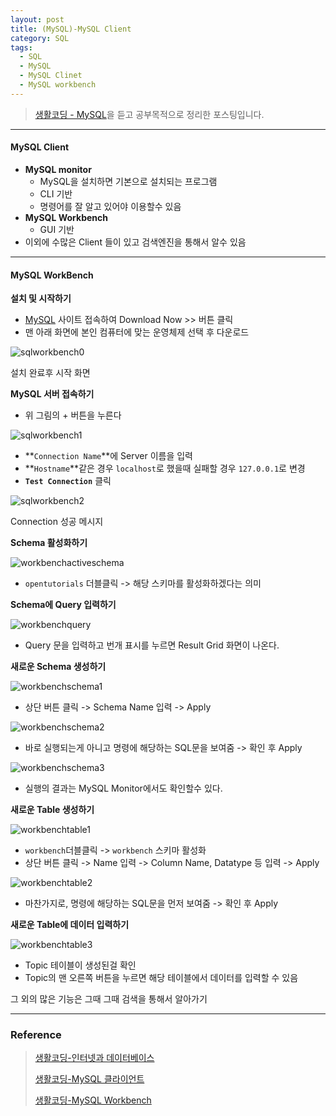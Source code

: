 ```yaml
---
layout: post
title: (MySQL)-MySQL Client
category: SQL
tags:
  - SQL
  - MySQL
  - MySQL Clinet
  - MySQL workbench
---
```




> [생활코딩 - MySQL](https://opentutorials.org/course/3161)을 듣고 공부목적으로 정리한 포스팅입니다.

---

#### MySQL Client

- **MySQL monitor**
  - MySQL을 설치하면 기본으로 설치되는 프로그램
  - CLI 기반
  - 명령어를 잘 알고 있어야 이용할수 있음
- **MySQL Workbench**
  - GUI 기반
- 이외에 수많은 Client 들이 있고 검색엔진을 통해서 알수 있음

---

#### MySQL WorkBench

**설치 및 시작하기**

- [MySQL](https://www.mysql.com/products/workbench/) 사이트 접속하여 Download Now >> 버튼 클릭
- 맨 아래 화면에 본인 컴퓨터에 맞는 운영체제 선택 후 다운로드

![sqlworkbench0](/assets/database/mysql/sqlworkbench0.png)

설치 완료후 시작 화면



**MySQL 서버 접속하기**

- 위 그림의 + 버튼을 누른다

![sqlworkbench1](/assets/database/mysql/sqlworkbench1.png)

- **`Connection Name`**에 Server 이름을 입력
- **`Hostname`**같은 경우 `localhost`로 했을때 실패할 경우 `127.0.0.1`로 변경
- **`Test Connection`** 클릭

![sqlworkbench2](/assets/database/mysql/sqlworkbench2.png)

Connection 성공 메시지



**Schema 활성화하기**

![workbenchactiveschema](/assets/database/mysql/workbenchactiveschema.png)

- `opentutorials` 더블클릭 -> 해당 스키마를 활성화하겠다는 의미



**Schema에 Query 입력하기**

![workbenchquery](/assets/database/mysql/workbenchquery.png)

- Query 문을 입력하고 번개 표시를 누르면 Result Grid 화면이 나온다.



**새로운 Schema 생성하기**

![workbenchschema1](/assets/database/mysql/workbenchschema1.png)

- 상단 버튼 클릭 -> Schema Name 입력 -> Apply

![workbenchschema2](/assets/database/mysql/workbenchschema2.png)

- 바로 실행되는게 아니고 명령에 해당하는 SQL문을 보여줌 -> 확인 후 Apply

![workbenchschema3](/assets/database/mysql/workbenchschema3.png)

- 실행의 결과는 MySQL Monitor에서도 확인할수 있다.



**새로운 Table 생성하기**

![workbenchtable1](/assets/database/mysql/workbenchtable1.png)

- `workbench`더블클릭 -> `workbench` 스키마 활성화
- 상단 버튼 클릭 -> Name 입력 -> Column Name, Datatype 등 입력 -> Apply

![workbenchtable2](/assets/database/mysql/workbenchtable2.png)

- 마찬가지로, 명령에 해당하는 SQL문을 먼저 보여줌 -> 확인 후 Apply



**새로운 Table에 데이터 입력하기**

![workbenchtable3](/assets/database/mysql/workbenchtable3.png)

- Topic 테이블이 생성된걸 확인
- Topic의 맨 오른쪽 버튼을 누르면 해당 테이블에서 데이터를 입력할 수 있음



그 외의 많은 기능은 그때 그때 검색을 통해서 알아가기

---



### Reference

> [생활코딩-인터넷과 데이터베이스](https://opentutorials.org/course/3161/19546)
>
> [생활코딩-MySQL 클라이언트](https://opentutorials.org/course/3161/19547)
>
> [생활코딩-MySQL Workbench](https://opentutorials.org/course/3161/19548)
